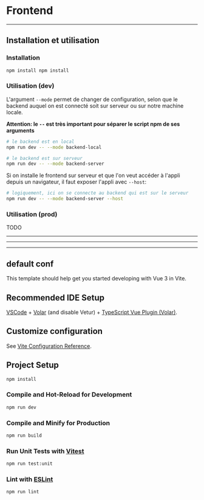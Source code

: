 # Frontend

---

## Installation et utilisation

### Installation

```bash
npm install npm install
```

### Utilisation (dev)

L'argument `--mode` permet de changer de configuration, selon que le
backend auquel on est connecté soit sur serveur ou sur notre machine locale.

**Attention: le `--` est très important pour séparer le script npm de ses arguments**

```bash
# le backend est en local
npm run dev -- --mode backend-local

# le backend est sur serveur
npm run dev -- --mode backend-server
```

Si on installe le frontend sur serveur et que l'on veut accéder à l'appli
depuis un navigateur, il faut exposer l'appli avec `--host`:

```bash
# logiquement, ici on se connecte au backend qui est sur le serveur
npm run dev -- --mode backend-server --host
```

### Utilisation (prod)

TODO

---
---
---

## default conf
This template should help get you started developing with Vue 3 in Vite.

## Recommended IDE Setup

[VSCode](https://code.visualstudio.com/) + [Volar](https://marketplace.visualstudio.com/items?itemName=Vue.volar) (and disable Vetur) + [TypeScript Vue Plugin (Volar)](https://marketplace.visualstudio.com/items?itemName=Vue.vscode-typescript-vue-plugin).

## Customize configuration

See [Vite Configuration Reference](https://vitejs.dev/config/).

## Project Setup

```sh
npm install
```

### Compile and Hot-Reload for Development

```sh
npm run dev
```

### Compile and Minify for Production

```sh
npm run build
```

### Run Unit Tests with [Vitest](https://vitest.dev/)

```sh
npm run test:unit
```

### Lint with [ESLint](https://eslint.org/)

```sh
npm run lint
```
